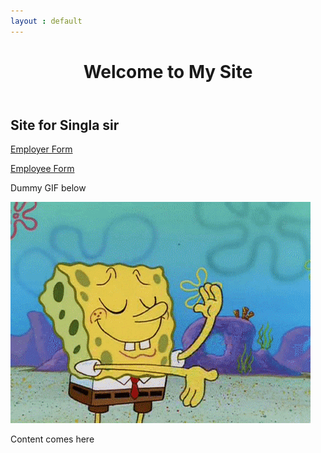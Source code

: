 ```yaml
---
layout : default
---
```


<!--[if lt IE 7]>      <html class="no-js lt-ie9 lt-ie8 lt-ie7"> <![endif]-->
<!--[if IE 7]>         <html class="no-js lt-ie9 lt-ie8"> <![endif]-->
<!--[if IE 8]>         <html class="no-js lt-ie9"> <![endif]-->
<!--[if gt IE 8]><!--> <html class="no-js"> <!--<![endif]-->
<head>
<meta charset="utf-8">
<meta http-equiv="X-UA-Compatible" content="IE=edge,chrome=1">

<title>Site for Singla Sir</title>

<!--iOS -->
<meta name="viewport" content="width=device-width, initial-scale=1.0">


<!-- Place favicon.ico and apple-touch-icon.png in the root directory -->

<link rel="stylesheet" href="css/normalize.css">
<link rel="stylesheet" href="css/main.css">

<script src="js/vendor/modernizr-2.6.2.min.js"></script>

<!--
<style type="text/css">

.entry-title
{
height: 100%;
/* The html and body elements cannot have any padding or margin. */
margin: 0;
font-size: 14px;
font-family: 'Open Sans', sans-serif;
font-size: 32px;
margin-bottom: 3px;
}

.entry-header
{
text-align: center;
margin: 0 auto 50px auto;
width: 80%;
max-width: 978px;
position: relative;
z-index: 10001;
}

#demo-content
{
padding-top: 100px;
}

</style>
-->

</head>

<body class="demo">

<!--[if lt IE 7]>
<p class="chromeframe">You are using an <strong>outdated</strong> browser. Please <a href="http://browsehappy.com/">upgrade your browser</a> or <a href="http://www.google.com/chromeframe/?redirect=true">activate Google Chrome Frame</a> to improve your experience.</p>
<![endif]-->

<!-- Demo content -->

<div id="demo-content">

<header class="entry-header">

<h1 class="entry-title">Welcome to My Site</h1>

</header>

<div id="loader-wrapper">
<div id="loader"></div>

<div class="loader-section section-left"></div>
<div class="loader-section section-right"></div>

</div>

<div id="content" markdown="1">

## Site for Singla sir

[Employer Form](https://goo.gl/forms/USKwN4lJoKBIawTo2)

[Employee Form](https://goo.gl/forms/Ii9ndq99mcpcFnJt2)

Dummy GIF below

<img src = "image/image.gif" alt = "Dummy Gif">

Content comes here

</div>

</div>

<!-- /Demo content -->

<script>window.jQuery || document.write('<script src="js/vendor/jquery-1.9.1.min.js"><\/script>')</script>
<script src="js/main.js"></script>

</body>
